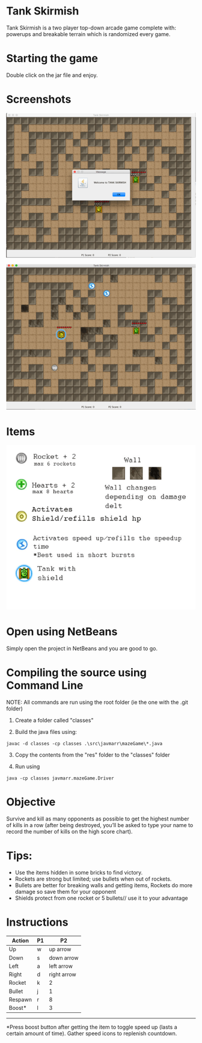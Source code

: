 # Tank Skirmish
Tank Skirmish is a two player top-down arcade game complete with: powerups and breakable terrain which is randomized every game.

# Starting the game
Double click on the jar file and enjoy.

# Screenshots
![Start screen](./other/pic01.png "Start Screen")

![Gameplay](./other/pic02.png "Gameplay")

# Items
![Item description](./other/item_desc.png "Item description")

# Open using NetBeans
Simply open the project in NetBeans and you are good to go.

# Compiling the source using Command Line
NOTE: All commands are run using the root folder (ie the one with the .git folder)

1. Create a folder called "classes"

2. Build the java files using:
``` shell
javac -d classes -cp classes .\src\javmarr\mazeGame\*.java
```
3. Copy the contents from the "res" folder to the "classes" folder

4. Run using
``` shell
java -cp classes javmarr.mazeGame.Driver
```

# Objective
Survive and kill as many opponents as possible to get the highest number of kills in a row (after being destroyed, you’ll be asked to type your name to record the number of kills on the high score chart).

# Tips:
* Use the items hidden in some bricks to find victory.
* Rockets are strong but limited; use bullets when out of rockets.
* Bullets are better for breaking walls and getting items, Rockets do more damage so save them for your opponent
* Shields protect from one rocket or 5 bullets// use it to your advantage

# Instructions
| Action | P1 | P2 |
| ------ | ------ | ------ |
| Up | w | up arrow |
| Down | s | down arrow |
| Left | a | left arrow |
| Right | d | right arrow |
| Rocket | k | 2 |
| Bullet | j | 1 |
| Respawn | r | 8 |
| Boost* | l | 3 |
-------------
*Press boost button after getting the item to toggle speed up (lasts a certain amount of time). Gather speed icons to replenish countdown.
